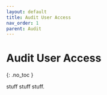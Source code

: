 ```yaml
---
layout: default
title: Audit User Access
nav_order: 1
parent: Audit
---
```


# Audit User Access
{: .no_toc }

stuff stuff stuff.
